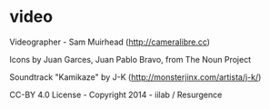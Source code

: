 video
=====

Videographer - Sam Muirhead 
(http://cameralibre.cc)

Icons by Juan Garces, Juan Pablo Bravo, 
from The Noun Project

Soundtrack "Kamikaze" by J-K 
(http://monsterjinx.com/artista/j-k/)

CC-BY 4.0 License - Copyright 2014 - iilab / Resurgence 
